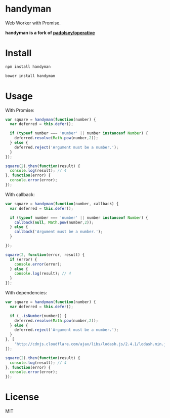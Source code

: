# handyman

Web Worker with Promise.

**handyman is a fork of [padolsey/operative](https://github.com/padolsey/operative)**

# Install

```bash
npm install handyman
```

```bash
bower install handyman
```

# Usage

With Promise:

```javascript
var square = handyman(function(number) {
  var deferred = this.defer();

  if (typeof number === 'number' || number instanceof Number) {
    deferred.resolve(Math.pow(number,2));
  } else {
    deferred.reject('Argument must be a number.');
  }
});

square(2).then(function(result) {
  console.log(result); // 4
}, function(error) {
  console.error(error);
});
```

With callback:

```javascript
var square = handyman(function(number, callback) {
  var deferred = this.defer();

  if (typeof number === 'number' || number instanceof Number) {
    callback(null, Math.pow(number,2));
  } else {
    callback('Argument must be a number.');
  }

});

square(2, function(error, result) {
  if (error) {
    console.error(error);
  } else {
    console.log(result); // 4
  }
});
```

With dependencies:

```javascript
var square = handyman(function(number) {
  var deferred = this.defer();

  if (_.isNumber(number)) {
    deferred.resolve(Math.pow(number,2));
  } else {
    deferred.reject('Argument must be a number.');
  }
}, [
    'http://cdnjs.cloudflare.com/ajax/libs/lodash.js/2.4.1/lodash.min.js'
]);

square(2).then(function(result) {
  console.log(result); // 4
}, function(error) {
  console.error(error);
});
```

# License

MIT
